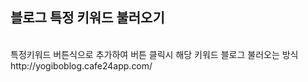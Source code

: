 ## 블로그 특정 키워드 불러오기 
<br/>
특정키워드 버튼식으로 추가하여 버튼 클릭시 해당 키워드 블로그 불러오는 방식
http://yogiboblog.cafe24app.com/
